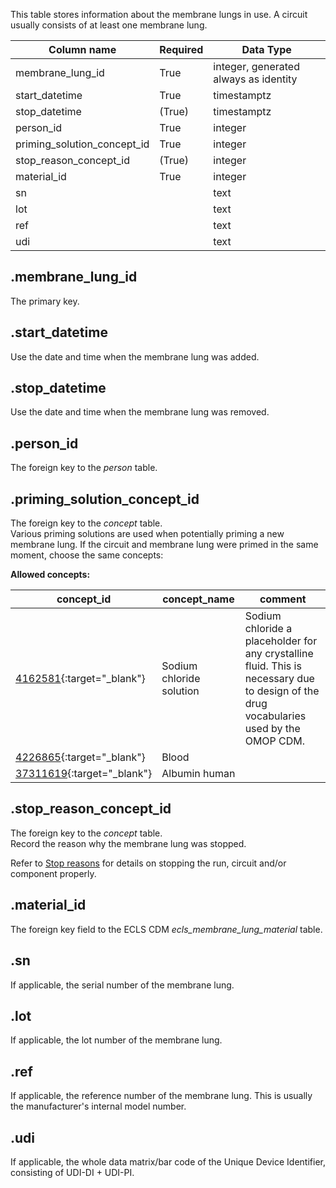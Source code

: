 This table stores information about the membrane lungs in use. A circuit
usually consists of at least one membrane lung.

| Column name                        | Required | Data Type                             |
| ---------------------------------- | -------- | ------------------------------------- |
| membrane_lung_id                   | True     | integer, generated always as identity |
| start_datetime                     | True     | timestamptz                           |
| stop_datetime                      | (True)   | timestamptz                           |
| person_id                          | True     | integer                               |
| priming_solution_concept_id        | True     | integer                               |
| stop_reason_concept_id             | (True)   | integer                               |
| material_id                        | True     | integer                               |
| sn                                 |          | text                                  |
| lot                                |          | text                                  |
| ref                                |          | text                                  |
| udi                                |          | text                                  |

## .membrane_lung_id
The primary key.

## .start_datetime
Use the date and time when the membrane lung was added.

## .stop_datetime
Use the date and time when the membrane lung was removed.

## .person_id
The foreign key to the *person* table.

## .priming_solution_concept_id
The foreign key to the *concept* table.<br>
Various priming solutions are used when potentially priming a new membrane
lung. If the circuit and membrane lung were primed in the same moment,
choose the same concepts:

**Allowed concepts:**

| concept_id                                                                          | concept_name             | comment                                                                                                                                 |
|-------------------------------------------------------------------------------------|--------------------------|-----------------------------------------------------------------------------------------------------------------------------------------|
| [4162581](https://athena.ohdsi.org/search-terms/terms/4162581/){:target="_blank"}   | Sodium chloride solution | Sodium chloride a placeholder for any crystalline fluid. This is necessary due to design of the drug vocabularies used by the OMOP CDM. |
| [4226865](https://athena.ohdsi.org/search-terms/terms/4226865/){:target="_blank"}   | Blood                    |                                                                                                                                         |
| [37311619](https://athena.ohdsi.org/search-terms/terms/37311619/){:target="_blank"} | Albumin human            |                                                                                                                                         |


## .stop_reason_concept_id
The foreign key to the *concept* table. <br>
Record the reason why the membrane lung was stopped.

Refer to [Stop reasons](../userguide/stop_reasons.md) for details on
stopping the run, circuit and/or component properly.

## .material_id
The foreign key field to the ECLS CDM *ecls_membrane_lung_material* table.

## .sn
If applicable, the serial number of the membrane lung.

## .lot
If applicable, the lot number of the membrane lung.

## .ref
If applicable, the reference number of the membrane lung. This is usually
the manufacturer's internal model number.

## .udi
If applicable, the whole data matrix/bar code of the Unique Device Identifier,
consisting of UDI-DI + UDI-PI.
